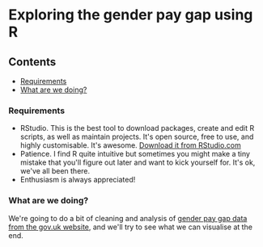 # Exploring the gender pay gap using R

## Contents
* [Requirements](#requirements)
* [What are we doing?](#what-are-we-doing)

### Requirements
* RStudio. This is the best tool to download packages, create and edit R scripts, as well as maintain projects. It's open source, free to use, and highly customisable. It's awesome. [Download it from RStudio.com](https://www.rstudio.com/products/rstudio/download/)
* Patience. I find R quite intuitive but sometimes you might make a tiny mistake that you'll figure out later and want to kick yourself for. It's ok, we've all been there.
* Enthusiasm is always appreciated!

### What are we doing?
We're going to do a bit of cleaning and analysis of [gender pay gap data from the gov.uk website](https://gender-pay-gap.service.gov.uk/ "Gender Pay Gap Statistics"), and we'll try to see what we can visualise at the end.
